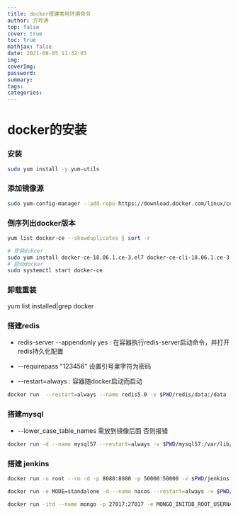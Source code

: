 ```yaml
---
title: docker搭建常用环境命令
author: 方玲涛
top: false
cover: true
toc: true
mathjax: false
date: 2021-08-05 11:32:03
img:
coverImg:
password:
summary:
tags:
categories:
---
```

# docker的安装

### 安装
```bash 
sudo yum install -y yum-utils

```
### 添加镜像源
```bash
sudo yum-config-manager --add-repo https://download.docker.com/linux/centos/docker-ce.repo
```

### 倒序列出docker版本
```bash
yum list docker-ce --showduplicates | sort -r

# 安装dokcer
sudo yum install docker-ce-18.06.1.ce-3.el7 docker-ce-cli-18.06.1.ce-3.el7 containerd.io
# 启动docker
sudo systemctl start docker-ce
```

### 卸载重装
yum list installed|grep docker


### 搭建redis
* redis-server --appendonly yes : 在容器执行redis-server启动命令，并打开redis持久化配置

* --requirepass "123456"  设置引号里字符为密码

* --restart=always : 容器随docker启动而启动
```bash
docker run  --restart=always --name redis5.0 -v $PWD/redis/data:/data -d -p 6379:6379 redis:5.0.4 redis-server --appendonly yes --requirepass "123456"
```
### 搭建mysql  

* --lower_case_table_names 需放到镜像后面 否则报错
```bash
docker run -d --name mysql57 --restart=always -v $PWD/mysql57:/var/lib/mysql -v $PWD/mysql57-conf:/etc/mysql/conf.d -e MYSQL_ROOT_PASSWORD=root  -p 3306:3306 mysql:5.7 --lower_case_table_names=1
```

### 搭建 jenkins
```bash
docker run -u root --rm -d -p 8080:8080 -p 50000:50000 -v $PWD/jenkins-data:/var/jenkins_home -v /var/run/docker.sock:/var/run/docker.sock jenkinsci/blueocean 
```
```bash
docker run -e MODE=standalone -d --name nacos --restart=always -v $PWD/conf:/home/nacos/conf -v $PWD/logs:/home/nacos/logs -p 8848:8848 nacos/nacos-server:2.0.0
```
```bash
docker run -itd --name mongo -p 27017:27017 -e MONGO_INITDB_ROOT_USERNAME=root -e MONGO_INITDB_ROOT_PASSWORD=root mongo --auth
```